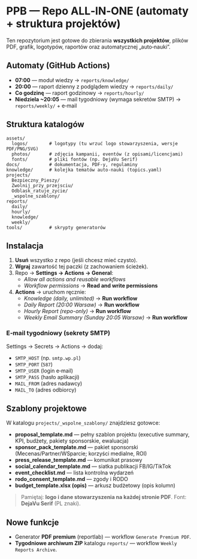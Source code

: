 # PPB — Repo ALL‑IN‑ONE (automaty + struktura projektów)

Ten repozytorium jest gotowe do zbierania **wszystkich projektów**, plików PDF, grafik, logotypów, raportów oraz automatycznej „auto‑nauki”.

## Automaty (GitHub Actions)
- **07:00** — moduł wiedzy → `reports/knowledge/`
- **20:00** — raport dzienny z podglądem wiedzy → `reports/daily/`
- **Co godzinę** — raport godzinowy → `reports/hourly/`
- **Niedziela ~20:05** — mail tygodniowy (wymaga sekretów SMTP) → `reports/weekly/` + e‑mail

## Struktura katalogów
```
assets/
  logos/        # logotypy (tu wrzuć logo stowarzyszenia, wersje PDF/PNG/SVG)
  photos/       # zdjęcia kampanii, eventów (z opisami/licencjami)
  fonts/        # pliki fontów (np. DejaVu Serif)
docs/           # dokumentacja, PDF-y, regulaminy
knowledge/      # kolejka tematów auto-nauki (topics.yaml)
projects/
  Bezpieczny_Pieszy/
  Zwolnij_przy_przejsciu/
  Odblask_ratuje_zycie/
  _wspolne_szablony/
reports/
  daily/
  hourly/
  knowledge/
  weekly/
tools/          # skrypty generatorów
```

## Instalacja
1. **Usuń** wszystko z repo (jeśli chcesz mieć czysto).
2. **Wgraj** zawartość tej paczki (z zachowaniem ścieżek).
3. Repo → **Settings → Actions → General**:
   - *Allow all actions and reusable workflows*
   - *Workflow permissions* → **Read and write permissions**
4. **Actions** → uruchom ręcznie:
   - *Knowledge (daily, unlimited)* → **Run workflow**
   - *Daily Report (20:00 Warsaw)* → **Run workflow**
   - *Hourly Report (repo-only)* → **Run workflow**
   - *Weekly Email Summary (Sunday 20:05 Warsaw)* → **Run workflow**

### E‑mail tygodniowy (sekrety SMTP)
Settings → Secrets → Actions → dodaj:
- `SMTP_HOST` (np. `smtp.wp.pl`)
- `SMTP_PORT` (`587`)
- `SMTP_USER` (login e‑mail)
- `SMTP_PASS` (hasło aplikacji)
- `MAIL_FROM` (adres nadawcy)
- `MAIL_TO` (adres odbiorcy)

## Szablony projektowe
W katalogu `projects/_wspolne_szablony/` znajdziesz gotowce:
- **proposal_template.md** — pełny szablon projektu (executive summary, KPI, budżety, pakiety sponsorskie, ewaluacja)
- **sponsor_pack_template.md** — pakiet sponsorski (Mecenas/Partner/WSparcie; korzyści medialne, ROI)
- **press_release_template.md** — komunikat prasowy
- **social_calendar_template.md** — siatka publikacji FB/IG/TikTok
- **event_checklist.md** — lista kontrolna wydarzeń
- **rodo_consent_template.md** — zgody i RODO
- **budget_template.xlsx (opis)** — arkusz budżetowy (opis kolumn)

> Pamiętaj: **logo i dane stowarzyszenia na każdej stronie PDF**. Font: **DejaVu Serif** (PL znaki).


## Nowe funkcje
- Generator **PDF premium** (reportlab) — workflow `Generate Premium PDF`.
- **Tygodniowe archiwum ZIP** katalogu `reports/` — workflow `Weekly Reports Archive`.
